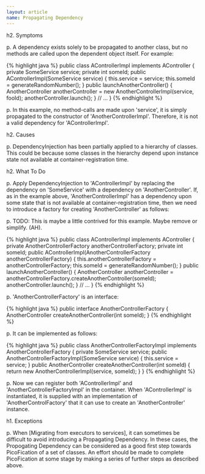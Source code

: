 ```yaml
---
layout: article
name: Propagating Dependency
---
```


h2. Symptoms

p. A dependency exists solely to be propagated to another class, but no methods are called upon the dependent object itself. For example:

{% highlight java %}
public class AControllerImpl implements AController {
  private SomeService service;
  private int someId;
  public AControllerImpl(SomeService service) {
    this.service = service; this.someId = generateRandomNumber();
  }
  public launchAnotherController() { 
    AnotherController anotherController = new AnotherControllerImpl(service, fooId); 
    anotherController.launch(); 
  } 
  // ... 
}
{% endhighlight %}

p. In this example, no method-calls are made upon 'service', it is simply propagated to the constructor of 'AnotherControllerImpl'. Therefore, it is not a valid dependency for 'AControllerImpl'.

h2. Causes

p. DependencyInjection has been partially applied to a hierarchy of classes. This could be because some classes in the hierarchy depend upon instance state not available at container-registration time.

h2. What To Do

p. Apply DependencyInjection to 'AControllerImpl' by replacing the dependency on 'SomeService' with a dependency on 'AnotherController'. If, as in the example above, 'AnotherControllerImpl' has a dependency upon some state that is not available at container-registration time, then we need to introduce a factory for creating 'AnotherController' as follows:

p. TODO: This is maybe a little contrived for this example. Maybe remove or simplify. (AH).

{% highlight java %}
public class AControllerImpl implements AController {
  private AnotherControllerFactory anotherControllerFactory;
  private int someId;
  public AControllerImpl(AnotherControllerFactory anotherControllerFactory) {
    this.anotherControllerFactory = anotherControllerFactory; 
    this.someId = generateRandomNumber();
  }
  public launchAnotherController() { 
    AnotherController anotherController = anotherControllerFactory.createAnotherController(someId); 
    anotherController.launch(); 
  } 
  // ... 
}
{% endhighlight %}

p. 'AnotherControllerFactory' is an interface:

{% highlight java %}
public interface AnotherControllerFactory { 
  AnotherController createAnotherController(int someId); 
}
{% endhighlight %}

p. It can be implemented as follows:

{% highlight java %}
public class AnotherControllerFactoryImpl implements AnotherControllerFactory {
  private SomeService service;
  public AnotherControllerFactoryImpl(SomeService service) {
    this.service = service;
  }
  public AnotherController createAnotherController(int someId) { 
    return new AnotherControllerImpl(service, someId); 
  } 
}
{% endhighlight %}

p. Now we can register both 'AControllerImpl' and 'AnotherControllerFactoryImpl' in the container. When 'AControllerImpl' is instantiated, it is supplied with an implementation of 'AnotherControlFactory' that it can use to create an 'AnotherController' instance.

h1. Exceptions

p. When [Migrating from executors to services], it can sometimes be difficult to avoid introducing a Propagating Dependency. In these cases, the Propogating Dependency can be considered as a good first step towards PicoFication of a set of classes. An effort should be made to complete PicoFication at some stage by making a series of further steps as described above.

